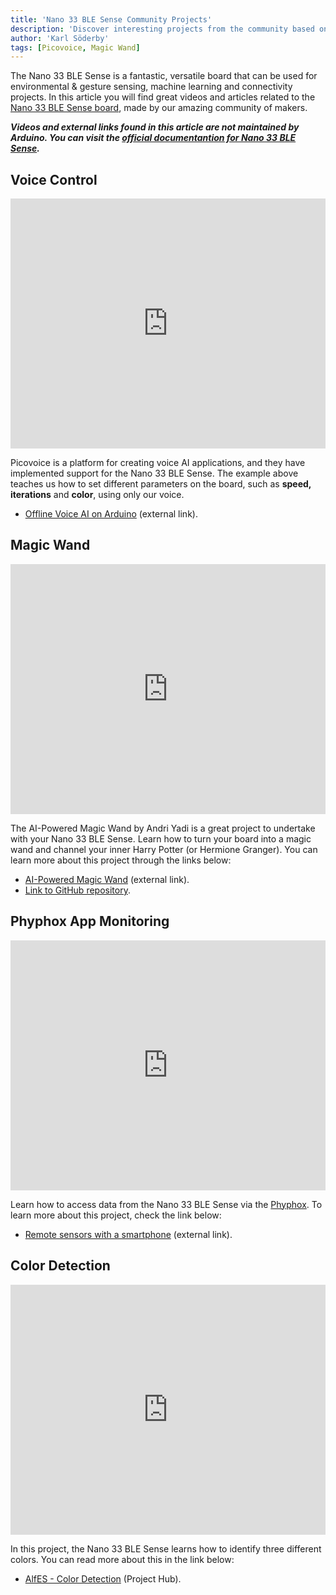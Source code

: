 ```yaml
---
title: 'Nano 33 BLE Sense Community Projects'
description: 'Discover interesting projects from the community based on the Nano 33 BLE Sense board.'
author: 'Karl Söderby'
tags: [Picovoice, Magic Wand]
---
```


The Nano 33 BLE Sense is a fantastic, versatile board that can be used for environmental & gesture sensing, machine learning and connectivity projects. In this article you will find great videos and articles related to the [Nano 33 BLE Sense board](https://store.arduino.cc/products/arduino-nano-33-ble-sense), made by our amazing community of makers.

***Videos and external links found in this article are not maintained by Arduino. You can visit the [official documentantion for Nano 33 BLE Sense](/hardware/nano-33-ble-sense).***  

## Voice Control

<iframe width="100%" height="400" src="https://www.youtube.com/embed/b7wzFEDU0U8" title="YouTube video player" frameborder="0" allow="accelerometer; autoplay; clipboard-write; encrypted-media; gyroscope; picture-in-picture" allowfullscreen></iframe>

Picovoice is a platform for creating voice AI applications, and they have implemented support for the Nano 33 BLE Sense. The example above teaches us how to set different parameters on the board, such as **speed, iterations** and **color**, using only our voice. 

- [Offline Voice AI on Arduino](https://medium.com/picovoice/offline-voice-ai-on-arduino-4a7f7e572bfb) (external link).

## Magic Wand

<iframe width="100%" height="400" src="https://www.youtube.com/embed/Lfv3WJnYhX0" title="YouTube video player" frameborder="0" allow="accelerometer; autoplay; clipboard-write; encrypted-media; gyroscope; picture-in-picture" allowfullscreen></iframe>

The AI-Powered Magic Wand by Andri Yadi is a great project to undertake with your Nano 33 BLE Sense. Learn how to turn your board into a magic wand and channel your inner Harry Potter (or Hermione Granger). You can learn more about this project through the links below: 

- [AI-Powered Magic Wand](https://medium.com/picovoice/offline-voice-ai-on-arduino-4a7f7e572bfb) (external link).
- [Link to GitHub repository](https://github.com/andriyadi/MagicWand-TFLite-Arduino).

## Phyphox App Monitoring

<iframe width="100%" height="400" src="https://www.youtube.com/embed/3uaFVM0IBiE" title="YouTube video player" frameborder="0" allow="accelerometer; autoplay; clipboard-write; encrypted-media; gyroscope; picture-in-picture" allowfullscreen></iframe>

Learn how to access data from the Nano 33 BLE Sense via the [Phyphox](https://phyphox.org/). To learn more about this project, check the link below:

- [Remote sensors with a smartphone](http://hebergement.universite-paris-saclay.fr/supraconductivite/project/arduino_nano/?lang=en) (external link).

## Color Detection

<iframe width="100%" height="400" src="https://www.youtube.com/embed/BGAXLsUgPqY" title="YouTube video player" frameborder="0" allow="accelerometer; autoplay; clipboard-write; encrypted-media; gyroscope; picture-in-picture" allowfullscreen></iframe>

In this project, the Nano 33 BLE Sense learns how to identify three different colors. You can read more about this in the link below:

- [AlfES - Color Detection](https://create.arduino.cc/projecthub/aifes_team/aifes-color-detection-demo-772811) (Project Hub).

